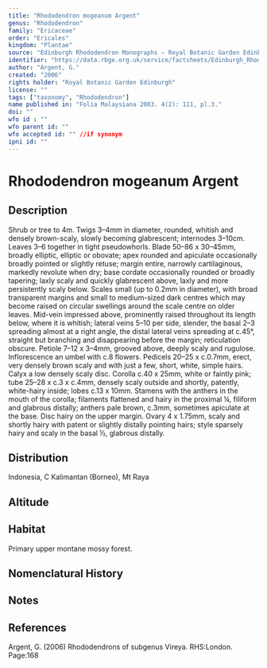 ```yaml
---
title: "Rhododendron mogeanum Argent"
genus: "Rhododendron"
family: "Ericaceae"
order: "Ericales"
kingdom: "Plantae"
source: "Edinburgh Rhododendron Monographs – Royal Botanic Garden Edinburgh"
identifier: "https://data.rbge.org.uk/service/factsheets/Edinburgh_Rhododendron_Monographs.xhtml"
author: "Argent, G."
created: "2006"
rights holder: "Royal Botanic Garden Edinburgh"
license: ""
tags: ["taxonomy", "Rhododendron"]
name published in: "Folia Malaysiana 2003. 4(2): 111, pl.3."
doi: ""
wfo id : ""
wfo parent id: ""
wfo accepted id: "" //if synonym                      
ipni id: ""
---
```


                       

# Rhododendron mogeanum Argent

## Description
Shrub or tree to 4m. Twigs 3–4mm in diameter, rounded, whitish and densely brown-scaly, slowly becoming glabrescent; internodes 3–10cm. Leaves 3–6 together in tight pseudowhorls. Blade 50–86 x 30–45mm, broadly elliptic, elliptic or obovate; apex rounded and apiculate occasionally broadly pointed or slightly retuse; margin entire, narrowly cartilaginous, markedly revolute when dry; base cordate occasionally rounded or broadly tapering; laxly scaly and quickly glabrescent above, laxly and more persistently scaly below. Scales small (up to 0.2mm in diameter), with broad transparent margins and small to medium-sized dark centres which may become raised on circular swellings around the scale centre on older leaves. Mid-vein impressed above, prominently raised throughout its length below, where it is whitish; lateral veins 5–10 per side, slender, the basal 2–3 spreading almost at a right angle, the distal lateral veins spreading at c.45°, straight but branching and disappearing before the margin; reticu­lation obscure. Petiole 7–12 x 3–4mm, grooved above, deeply scaly and rugulose. Inflorescence an umbel with c.8 flowers. Pedicels 20–25 x c.0.7mm, erect, very densely brown scaly and with just a few, short, white, simple hairs. Calyx a low densely scaly disc. Corolla c.40 x 25mm, white or faintly pink; tube 25–28 x c.3 x c.4mm, densely scaly outside and shortly, patently, white-hairy inside; lobes c.13 x 10mm. Stamens with the anthers in the mouth of the corolla; filaments flattened and hairy in the proximal ¼, filiform and glabrous distally; anthers pale brown, c.3mm, sometimes apiculate at the base. Disc hairy on the upper margin. Ovary 4 x 1.75mm, scaly and shortly hairy with patent or slightly distally pointing hairs; style sparsely hairy and scaly in the basal ½, glabrous distally.

## Distribution
Indonesia, C Kalimantan (Borneo), Mt Raya

## Altitude


## Habitat
Primary upper montane mossy forest.

## Nomenclatural History

                       
## Notes


## References

Argent, G. (2006) Rhododendrons of subgenus Vireya. RHS:London. Page:168
